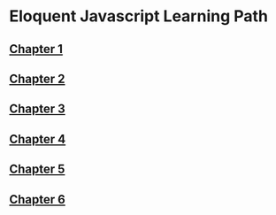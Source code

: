 # Eloquent Javascript Learning Path
## [Chapter 1](./chapter1)
## [Chapter 2](./chapter2)
## [Chapter 3](./chapter3)
## [Chapter 4](./chapter4)
## [Chapter 5](./chapter5)
## [Chapter 6](./chapter6)